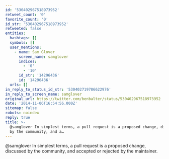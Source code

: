```yaml
---
id: '530402967518973952'
retweet_count: '0'
favorite_count: '0'
id_str: '530402967518973952'
retweeted: false
entities:
  hashtags: []
  symbols: []
  user_mentions:
    - name: Sam Glover
      screen_name: samglover
      indices:
        - '0'
        - '10'
      id_str: '14296436'
      id: '14296436'
  urls: []
in_reply_to_status_id_str: '530402719786622976'
in_reply_to_screen_name: samglover
original_url: https://twitter.com/benbalter/status/530402967518973952
date: '2014-11-06T16:54:56.000Z'
sitemap: false
robots: noindex
reply: true
title: >-
  @samglover In simplest terms, a pull request is a proposed change, discussed
  by the community, and a…
---
```


@samglover In simplest terms, a pull request is a proposed change, discussed by the community, and accepted or rejected by the maintainer.